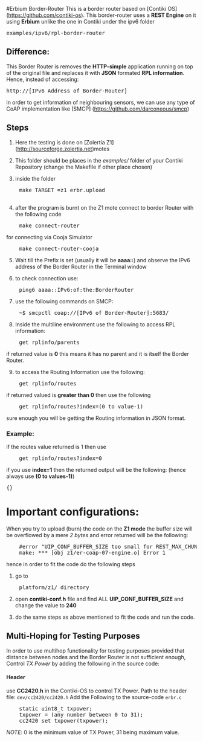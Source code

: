 #Erbium Border-Router
This is a border router based on [Contiki OS] (https://github.com/contiki-os).
This border-router uses a **REST Engine** on it using **Erbium** unlike the one in Contiki under the ipv6 folder
 <pre>examples/ipv6/rpl-border-router</pre>
## Difference:
This Border Router is removes the __HTTP-simple__ application running on top of the original file and replaces it with __JSON__ formated __RPL information__.
Hence, instead of accessing: 
<pre>http://[IPv6 Address of Border-Router]</pre> 
in order to get information of neighbouring sensors, we can use any type of CoAP implementation like [SMCP] (https://github.com/darconeous/smcp)

## Steps
1. Here the testing is done on [Zolertia Z1] (http://sourceforge.zolertia.net)motes

2. This folder should be places in the *examples/* folder of your Contiki Repository (change the Makefile if other place chosen)

3. inside the folder
<pre>
	make TARGET =z1 erbr.upload

</pre>

4. after the program is burnt on the Z1 mote connect to border Router with the following code
<pre>
	make connect-router
</pre>
for connecting via Cooja Simulator
<pre>
	make connect-router-cooja
</pre>

5. Wait till the Prefix is set (usually it will be __aaaa::__) and observe the IPv6 address of the Border Router in the Terminal window

6. to check connection use:
<pre>
	ping6 aaaa::IPv6:of:the:BorderRouter
</pre>

7. use the following commands on SMCP:
<pre>
	~$ smcpctl coap://[IPv6 of Border-Router]:5683/
</pre>

8. Inside the multiline environment use the following to access RPL information:
<pre>
	get rplinfo/parents
</pre>
if returned value is __0__ this means it has no parent and it is itself the Border Router.

9. to access the Routing Information use the following:
<pre>
	get rplinfo/routes
</pre>

if returned valued is **greater than 0** then use the following 
<pre>
	get rplinfo/routes?index=(0 to value-1)
</pre>

sure enough you will be getting the Routing information in JSON format.

### Example:

if the routes value returned is 1 then use
<pre>
	get rplinfo/routes?index=0
</pre>	

if you use __index=1__ then the returned output will be the following: (hence always use __(0 to values-1)__)
<pre>{}</pre>

# Important configurations:

When you try to upload (burn) the code on the __Z1 mode__ the buffer size will be overflowed by a mere *2 bytes* and error returned will be the following:
<pre>
	#error "UIP_CONF_BUFFER_SIZE too small for REST_MAX_CHUNK_SIZE"
	make: *** [obj_z1/er-coap-07-engine.o] Error 1
</pre>

hence in order to fit the code do the following steps

1. go to 
<pre>
	platform/z1/ directory
</pre>

2. open __contiki-conf.h__ file and find ALL __UIP_CONF_BUFFER_SIZE__ and change the value to __240__

3. do the same steps as above mentioned to fit the code and run the code.

## Multi-Hoping for Testing Purposes
In order to use multihop functionality for testing purposes
provided that distance between nodes and the Border Router is
not sufficient enough, Control *TX Power* by adding the following in the source code:
#### Header 
use __CC2420.h__ in the Contiki-OS to control TX Power.
Path to the header file:
`dev/cc2420/cc2420.h`
Add the Following to the source-code `erbr.c`
<pre>
	static uint8_t txpower;
	txpower = (any number between 0 to 31); 
	cc2420_set_txpower(txpower);
</pre>
*NOTE*: 0 is the minimum value of TX Power, 31 being maximum value.